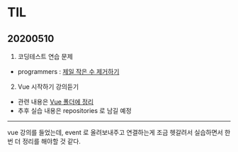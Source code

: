 # TIL
## 20200510
1. 코딩테스트 연습 문제
- programmers : [제일 작은 수 제거하기](https://github.com/jina95/TIL/blob/master/Algorithm/%EC%A0%9C%EC%9D%BC%20%EC%9E%91%EC%9D%80%20%EC%88%98%20%EC%A0%9C%EA%B1%B0%ED%95%98%EA%B8%B0%20.html)

2. Vue 시작하기 강의듣기 
- 관련 내용은 [Vue 폴더에 정리](https://github.com/jina95/TIL/blob/master/Vue/Vue%20%EC%8B%9C%EC%9E%91%ED%95%98%EA%B8%B0.md)
- 추후 실습 내용은 repositories 로 남길 예정
<hr/>
vue 강의를 들었는데, event 로 올려보내주고 연결하는게 조금 헷갈려서 실습하면서 한번 더 정리를 해야할 것 같다.

